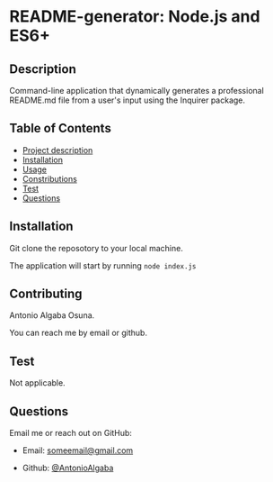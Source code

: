 # README-generator: Node.js and ES6+

## Description

Command-line application that dynamically generates a professional README.md file from a user's input using the Inquirer package.

## Table of Contents

- [Project description](#description)
- [Installation](#installation)
- [Usage](#usage)
- [Constributions](#contributing)
- [Test](#test)
- [Questions](#questions)


## Installation

Git clone the reposotory to your local machine. 

The application will start by running `node index.js`

##  Contributing

Antonio Algaba Osuna. 

You can reach me by email or github.

## Test

Not applicable.

## Questions

Email me or reach out on GitHub:

- Email: someemail@gmail.com

- Github: [@AntonioAlgaba](https://github.com/AntonioAlgaba)





